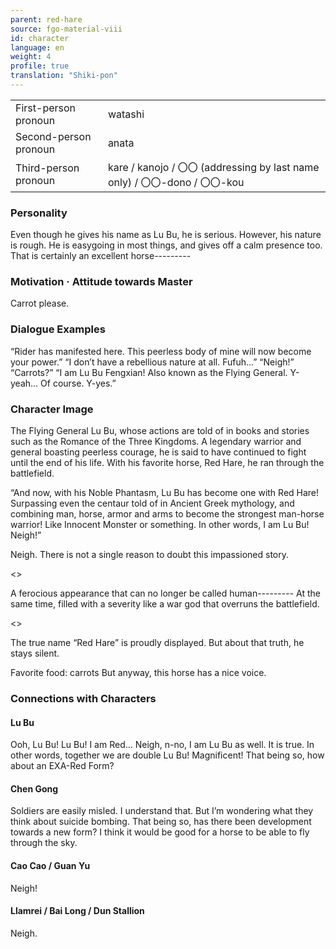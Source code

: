 ```yaml
---
parent: red-hare
source: fgo-material-viii
id: character
language: en
weight: 4
profile: true
translation: "Shiki-pon"
---
```


<table>
  <tr><td>First-person pronoun</td><td>watashi</td></tr>
  <tr><td>Second-person pronoun</td><td>anata</td></tr>
  <tr><td>Third-person pronoun</td><td>kare / kanojo / 〇〇 (addressing by last name only) / 〇〇-dono / 〇〇-kou</td></tr>
</table>

### Personality

Even though he gives his name as Lu Bu, he is serious.
However, his nature is rough. He is easygoing in most things, and gives off a calm presence too.
That is certainly an excellent horse---------

### Motivation · Attitude towards Master

Carrot please.

### Dialogue Examples

“Rider has manifested here. This peerless body of mine will now become your power.”
“I don’t have a rebellious nature at all. Fufuh...”
“Neigh!”
“Carrots?”
“I am Lu Bu Fengxian! Also known as the Flying General. Y-yeah… Of course. Y-yes.”

### Character Image

The Flying General Lu Bu, whose actions are told of in books and stories such as the Romance of the Three Kingdoms.
A legendary warrior and general boasting peerless courage, he is said to have continued to fight until the end of his life. With his favorite horse, Red Hare, he ran through the battlefield.

“And now, with his Noble Phantasm, Lu Bu has become one with Red Hare! Surpassing even the centaur told of in Ancient Greek mythology, and combining man, horse, armor and arms to become the strongest man-horse warrior! Like Innocent Monster or something. In other words, I am Lu Bu! Neigh!”

Neigh.
There is not a single reason to doubt this impassioned story.

<>

A ferocious appearance that can no longer be called human---------
At the same time, filled with a severity like a war god that overruns the battlefield.

<>

The true name “Red Hare” is proudly displayed.
But about that truth, he stays silent.

Favorite food: carrots
But anyway, this horse has a nice voice.

### Connections with Characters

#### Lu Bu

Ooh, Lu Bu! Lu Bu!
I am Red… Neigh, n-no, I am Lu Bu as well. It is true. In other words, together we are double Lu Bu! Magnificent!
That being so, how about an EXA-Red Form?

#### Chen Gong

Soldiers are easily misled. I understand that. But I’m wondering what they think about suicide bombing. That being so, has there been development towards a new form? I think it would be good for a horse to be able to fly through the sky.

#### Cao Cao / Guan Yu

Neigh!

#### Llamrei / Bai Long / Dun Stallion

Neigh.
